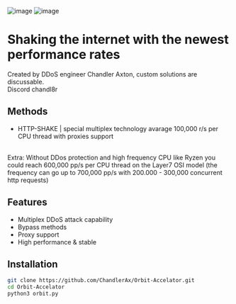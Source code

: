 ![image](https://github.com/ChandlerAx/Orbit-Accelator/assets/151396622/501cc4f0-5ac0-42a8-b758-b8c4971abef9)
![image](https://github.com/ChandlerAx/Orbit-Accelator/assets/151396622/0ae04d8c-2493-4d0a-9aeb-e5344bec1bb4)



# Shaking the internet with the newest performance rates
Created by DDoS engineer Chandler Axton, custom solutions are discussable. <br>
Discord chandl8r

## Methods
- HTTP-SHAKE | special multiplex technology avarage 100,000 r/s per CPU thread with proxies support

<br>
Extra: Without DDos protection and high frequency CPU like Ryzen you could reach 600,000 pp/s per CPU thread on the Layer7 OSI model (the frequency can go up to 700,000 pp/s with 200.000 - 300,000 concurrent http requests)

## Features

- Multiplex DDoS attack capability
- Bypass methods
- Proxy support
- High performance & stable

## Installation

```bash
git clone https://github.com/ChandlerAx/Orbit-Accelator.git
cd Orbit-Accelator
python3 orbit.py
